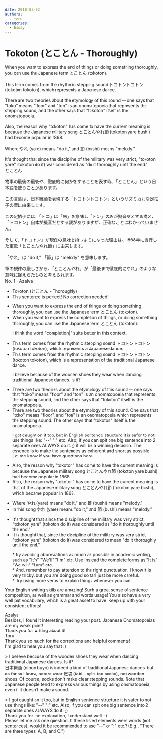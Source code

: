 ```yaml
---
date: 2018-03-02
authors:
  - toru
categories:
  - Essay
---
```


<h1 id="subject_show">Tokoton (とことん - Thoroughly)</h1>
<div class="date" hidden>Mar 2, 2018 11:22</div>
<div id="post"><div id="body_show_ori">
When you want to express the end of things or doing something thoroughly, you can use the Japanese term とことん (tokoton).<br/><br/>This term comes from the rhythmic stepping sound トコトントコトン (tokoton tokoton), which represents a Japanese dance.<br/><br/>There are two theories about the etymology of this sound -- one says that "toko" means "floor" and "ton" is an onomatopoeia that represents the stepping sound, and the other says that "tokoton" itself is the onomatopoeia.<br/><br/>Also, the reason why "tokoton" has come to have the current meaning is because the Japanese military song とことんやれ節 (tokoton yare bushi) had become popular in 1868.<br/><br/>Where やれ (yare) means "do it," and 節 (bushi) means "melody."<br/><br/>It's thought that since the discipline of the military was very strict, "tokoton yare" (tokoton do it) was considered as "do it thoroughly until the end."
</div></div>

<!-- more -->

<div id="post_ja"><div id="body_show_mo">
とことん<br/><br/>物事の最後の最後や、徹底的に何かをすることを表す時、「とことん」という日本語を使うことがあります。<br/><br/>この言葉は、日本舞踊を表現する「トコトントコトン」というリズミカルな足拍子の音に由来します。<br/><br/>この足拍子には、「トコ」は「床」を意味し「トン」のみが擬音だとする説と、「トコトン」自体が擬音だとする説がありますが、正確なことはわかっていません。<br/><br/>そして、「トコトン」が現在の意味を持つようになった理由は、1868年に流行した軍歌「とことんやれ節」に由来します。<br/><br/>「やれ」は "do it," 「節」は "melody" を意味します。<br/><br/>軍の規律の厳しさから、「とことんやれ」が「最後まで徹底的にやれ」のような意味に捉えらたものと考えられます。
</div></div>
<div id="block"><div class="first_name"> No. 1　<span class="just_name">Azalya</span></div><div id="block2">
<ul class="correction_field">
<li class="incorrect">Tokoton (とことん - Thoroughly)</li>
<li class="corrected perfect">This sentence is perfect! No correction needed!</li>
</ul>
<ul class="correction_field">
<li class="incorrect">When you want to express the end of things or doing something thoroughly, you can use the Japanese term とことん (tokoton).</li>
<li class="corrected correct">
When you want to express the <span class="f_blue">completion</span> of things<span class="f_red">,</span> or doing something thoroughly, you can use the Japanese term とことん (tokoton).
<p class="correction_comment">I think the word "completion|" suits better in this context.</p>
</li>
</ul>
<ul class="correction_field">
<li class="incorrect">This term comes from the rhythmic stepping sound トコトントコトン (tokoton tokoton), which represents a Japanese dance.</li>
<li class="corrected correct">
This term comes from the rhythmic stepping sound トコトントコトン (tokoton tokoton), which <span class="f_blue">is a </span>represent<span class="f_blue">ation</span> <span class="f_blue">of the</span> <span class="f_blue">traditional</span> Japanese dance.
<p class="correction_comment">I believe because of the wooden shoes they wear when dancing traditional Japanese dances. Is it?</p>
</li>
</ul>
<ul class="correction_field">
<li class="incorrect">There are two theories about the etymology of this sound -- one says that "toko" means "floor" and "ton" is an onomatopoeia that represents the stepping sound, and the other says that "tokoton" itself is the onomatopoeia.</li>
<li class="corrected correct">
There are two theories about the etymology of this sound<span class="f_red">.</span> <span class="f_blue">One</span> says that "toko" means "floor"<span class="f_blue">,</span> and "ton" is an onomatopoeia <span class="f_blue">which</span> represents the stepping sound<span class="f_blue">.</span> <span class="f_blue">The</span> other says that "tokoton" itself is the onomatopoeia.
<p class="correction_comment">I got caught on it too, but in English sentence structure it is safer to not use things like: "--" ":" etc. Also, if you can spit one big sentence into 2 separate ones ALWAYS do it. ;) it will be a winning decision. The essence is to make the sentences as coherent and short as possible. <br/>Let me know if you have questions here.</p>
</li>
</ul>
<ul class="correction_field">
<li class="incorrect">Also, the reason why "tokoton" has come to have the current meaning is because the Japanese military song とことんやれ節 (tokoton yare bushi) had become popular in 1868.</li>
<li class="corrected correct">
Also, the reason why "tokoton" has come to have the current meaning is <span class="f_blue">that</span> <span class="f_blue">of</span> the Japanese military song とことんやれ節 (tokoton yare bushi)<span class="f_blue">,</span> <span class="f_blue">which</span> bec<span class="f_blue">ame</span> popular in 1868.
</li>
</ul>
<ul class="correction_field">
<li class="incorrect">Where やれ (yare) means "do it," and 節 (bushi) means "melody."</li>
<li class="corrected correct">
<span class="f_blue">In this song</span> やれ (yare) means "do it," and 節 (bushi) means "melody."
</li>
</ul>
<ul class="correction_field">
<li class="incorrect">It's thought that since the discipline of the military was very strict, "tokoton yare" (tokoton do it) was considered as "do it thoroughly until the end."</li>
<li class="corrected correct">
It <span class="f_blue">is</span> thought that<span class="f_blue">,</span> since the discipline of the military was very strict, "tokoton yare" (tokoton do it) was considered <span class="f_blue">to mean</span> "do it thoroughly until the end."
<p class="correction_comment">* try avoiding abbreviations as much as possible in academic writing, such as "It's" "We'll" "I'm" etc. Use instead the complete forms as "It is" "We will" "I am" etc.<br/>* And, remember to pay attention to the right punctuation. I know it is very tricky. but you are doing good so far! just be more careful.<br/>* Try using more verbs to explain things whenever you can.</p>
</li>
</ul>
<p class="comment_small">
 Your English writing skills are amazing! Such a great sense of sentence composition, as well as grammar and words usage! You also have a very well put vocabulary, which is a great asset to have. Keep up with your consistent efforts!
</p>

</div><div class="name"><span class="just_name">Azalya</span><br>
Besides, I found it interesting reading your post. Japanese Onomatopoeias are my weak point! <br/>Thank you for writing about it!
</div>
<div class="name"><span class="just_name">Toru</span><br>
Thank you so much for the corrections and helpful comments!<br/>I'm glad to hear you say that :)<br/><br/>&gt; I believe because of the wooden shoes they wear when dancing traditional Japanese dances. Is it?<br/>日本舞踊 (nihon buyō) is indeed a kind of traditional Japanese dances, but as far as I know, actors wear 足袋 (tabi - split-toe socks), not wooden shoes. Of course, socks don't make clear stepping sounds. Note that Japanese people tend to express various things by using onomatopoeia, even if it doesn't make a sound.<br/><br/>&gt; I got caught on it too, but in English sentence structure it is safer to not use things like: "--" ":" etc. Also, if you can spit one big sentence into 2 separate ones ALWAYS do it. ;) <br/>Thank you for the explanation, I understand well. :)<br/>Please let me ask one question. If these listed elements were words (not sentences), would it be recommended to use "--" or ":" etc.? (E.g., "There are three types: A, B, and C.")
</div>
</div>

